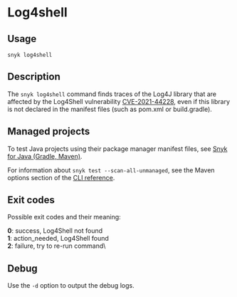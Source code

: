 # Log4shell

## Usage

`snyk log4shell`

## Description

The `snyk log4shell` command finds traces of the Log4J library that are affected by the Log4Shell vulnerability [CVE-2021-44228](https://security.snyk.io/vuln/SNYK-JAVA-ORGAPACHELOGGINGLOG4J-2314720), even if this library is not declared in the manifest files (such as pom.xml or build.gradle).

## Managed projects

To test Java projects using their package manager manifest files, see [Snyk for Java (Gradle, Maven)](https://docs.snyk.io/products/snyk-open-source/language-and-package-manager-support/snyk-for-java-gradle-maven).

For information about `snyk test --scan-all-unmanaged`, see the Maven options section of the [CLI reference](https://docs.snyk.io/features/snyk-cli/cli-reference).

## Exit codes

Possible exit codes and their meaning:

**0**: success, Log4Shell not found\
**1**: action\_needed, Log4Shell found\
**2**: failure, try to re-run command\


## Debug

Use the `-d` option to output the debug logs.
